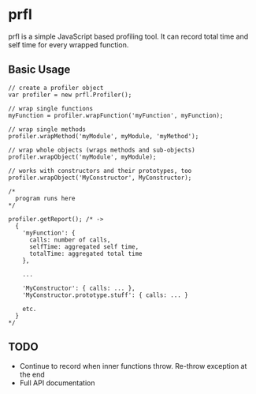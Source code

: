 prfl
================================================================================

prfl is a simple JavaScript based profiling tool. It can record total time and
self time for every wrapped function.


Basic Usage
--------------------------------------------------------------------------------

~~~
// create a profiler object
var profiler = new prfl.Profiler();

// wrap single functions
myFunction = profiler.wrapFunction('myFunction', myFunction);

// wrap single methods
profiler.wrapMethod('myModule', myModule, 'myMethod');

// wrap whole objects (wraps methods and sub-objects)
profiler.wrapObject('myModule', myModule);

// works with constructors and their prototypes, too
profiler.wrapObject('MyConstructor', MyConstructor);

/*
  program runs here
*/

profiler.getReport(); /* ->
  {
    'myFunction': {
      calls: number of calls,
      selfTime: aggregated self time,
      totalTime: aggregated total time
    },

    ...

    'MyConstructor': { calls: ... },
    'MyConstructor.prototype.stuff': { calls: ... }

    etc.
  }
*/
~~~

TODO
--------------------------------------------------------------------------------

  - Continue to record when inner functions throw. Re-throw exception at the end
  - Full API documentation
